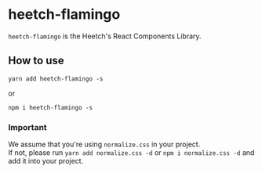 # heetch-flamingo

`heetch-flamingo` is the Heetch's React Components Library.

## How to use

```
yarn add heetch-flamingo -s
```

or

```
npm i heetch-flamingo -s
```

### Important

We assume that you're using `normalize.css` in your project.
<br />
If not, please run `yarn add normalize.css -d` or `npm i normalize.css -d` and add it into your project.
